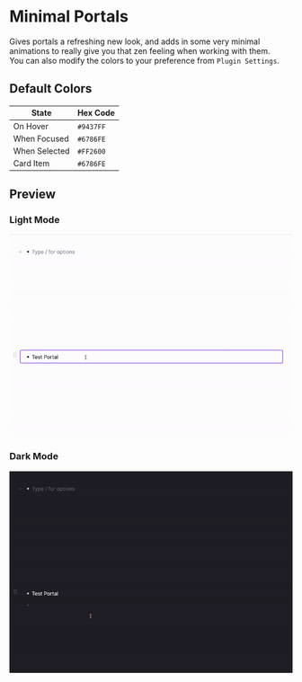 # Minimal Portals

Gives portals a refreshing new look, and adds in some very minimal animations to really give you that zen feeling when working with them. <br>
You can also modify the colors to your preference from `Plugin Settings`.

## Default Colors
| State | Hex Code |
| ------- | ------ |
| On Hover | `#9437FF`|
| When Focused | `#6786FE` |
| When Selected | `#FF2600` |
| Card Item | `#6786FE` |

## Preview
### Light Mode
![Preview1](https://raw.githubusercontent.com/anishaaa1/Minimal-Portals/main/src/media/minimal-portals-light.gif)
### Dark Mode
![Preview2](https://raw.githubusercontent.com/anishaaa1/Minimal-Portals/main/src/media/minimal-portals-dark.gif)
